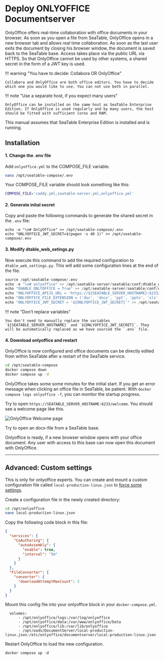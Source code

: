 # Deploy ONLYOFFICE Documentserver

<!-- md:version 3.0 -->
<!-- md:flag enterprise -->

OnlyOffice offers real-time collaboration with office documents in your browser. As soon as you open a file from SeaTable, OnlyOffice opens in a new browser tab and allows real time collaboration. As soon as the last user exits the document by closing his browser window, the document is saved back to the SeaTable base. Access takes place via the public URL via HTTPS. So that OnlyOffice cannot be used by other systems, a shared secret in the form of a JWT key is used.

!!! warning "You have to decide: Collabora OR OnlyOffice"

    Collabora and OnlyOffice are both office editors. You have to decide which one you would like to use. You can not use both in parallel.

!!! note "Use a separate host, if you expect many users"

    OnlyOffice can be installed on the same host as SeaTable Enterprise Edition. If OnlyOffice is used regularly and by many users, the host should be fitted with sufficient cores and RAM.

This manual assumes that SeaTable Enterprise Edition is installed and is running.

## Installation

#### 1. Change the .env file

Add `onlyoffice.yml` to the COMPOSE_FILE variable.

```bash
nano /opt/seatable-compose/.env
```

Your COMPOSE_FILE variable should look something like this:

```bash
COMPOSE_FILE='caddy.yml,seatable-server.yml,onlyoffice.yml'
```

#### 2. Generate inital secret

Copy and paste the following commands to generate the shared secret in the `.env` file:

    echo -e "\n# OnlyOffice" >> /opt/seatable-compose/.env
    echo "ONLYOFFICE_JWT_SECRET=$(pwgen -s 40 1)" >> /opt/seatable-compose/.env

#### 3. Modify dtable_web_setings.py

Now execute this command to add the required configuration to `dtable_web_settings.py`. This will add some configuration lines at the end of the file.

```python
source /opt/seatable-compose/.env
echo -e "\n# onlyoffice" >> /opt/seatable-server/seatable/conf/dtable_web_settings.py
echo "ENABLE_ONLYOFFICE = True" >> /opt/seatable-server/seatable/conf/dtable_web_settings.py
echo "ONLYOFFICE_APIJS_URL = 'https://${SEATABLE_SERVER_HOSTNAME}:6233/web-apps/apps/api/documents/api.js'" >> /opt/seatable-server/seatable/conf/dtable_web_settings.py
echo "ONLYOFFICE_FILE_EXTENSION = ('doc', 'docx', 'ppt', 'pptx', 'xls', 'xlsx', 'odt', 'fodt', 'odp', 'fodp', 'ods', 'fods', 'csv', 'ppsx', 'pps')" >> /opt/seatable-server/seatable/conf/dtable_web_settings.py
echo "ONLYOFFICE_JWT_SECRET = '${ONLYOFFICE_JWT_SECRET}'" >> /opt/seatable-server/seatable/conf/dtable_web_settings.py
```

!!! note "Don't replace variables"

    You don't need to manually replace the variables `${SEATABLE_SERVER_HOSTNAME}` and `${ONLYOFFICE_JWT_SECRET}`. They will be automatically replaced as we have sourced the `.env` file.

#### 4. Download onlyoffice and restart

OnlyOffice is now configured and office documents can be directly edited from within SeaTable after a restart of the SeaTable service.

```bash
cd /opt/seatable-compose
docker compose down
docker compose up -d
```

OnlyOffice takes some some minutes for the initial start. If you get an error message when clicking an office file in SeaTable, be patient. With `docker compose logs onlyoffice -f`, you can monitor the startup progress.

Try to open `https://SEATABLE_SERVER_HOSTNAME:6233/welcome`. You should see a welcome page like this.

![OnlyOffice Welcome page](https://www.linuxbabe.com/wp-content/uploads/2016/12/onlyoffice-docs-https-ubuntu.png)

Try to open an docx-file from a SeaTable base.

Onlyoffice is ready, if a new browser window opens with your office document. Any user with access to this base can now open this document with OnlyOffice.

---

## Advanced: Custom settings

This is only for onlyoffice experts. You can create and mount a custom configuration file called `local-production-linux.json` to [force some settings](https://helpcenter.onlyoffice.com/installation/docs-developer-configuring.aspx).

Create a configuration file in the newly created directory:

```bash
cd /opt/onlyoffice
nano local-production-linux.json
```

Copy the following code block in this file:

```json
{
  "services": {
    "CoAuthoring": {
      "autoAssembly": {
        "enable": true,
        "interval": "5m"
      }
    }
  },
  "FileConverter": {
    "converter": {
      "downloadAttemptMaxCount": 3
    }
  }
}
```

Mount this config file into your onlyoffice block in your `docker-compose.yml`.

```
  volumes:
      - /opt/onlyoffice/logs:/var/log/onlyoffice
      - /opt/onlyoffice/data:/var/www/onlyoffice/Data
      - /opt/onlyoffice/lib:/var/lib/onlyoffice
      - /opt/oods/DocumentServer/local-production-linux.json:/etc/onlyoffice/documentserver/local-production-linux.json
```

Restart OnlyOffice to load the new configuration.

```
docker compose up -d
```
